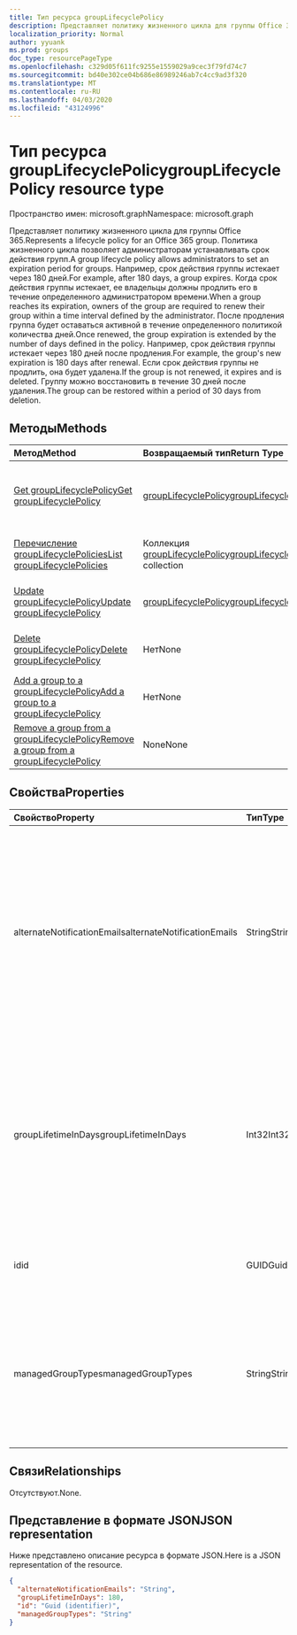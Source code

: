 ```yaml
---
title: Тип ресурса groupLifecyclePolicy
description: Представляет политику жизненного цикла для группы Office 365.
localization_priority: Normal
author: yyuank
ms.prod: groups
doc_type: resourcePageType
ms.openlocfilehash: c329d05f611fc9255e1559029a9cec3f79fd74c7
ms.sourcegitcommit: bd40e302ce04b686e86989246ab7c4cc9ad3f320
ms.translationtype: MT
ms.contentlocale: ru-RU
ms.lasthandoff: 04/03/2020
ms.locfileid: "43124996"
---
```

# <a name="grouplifecyclepolicy-resource-type"></a><span data-ttu-id="58b65-103">Тип ресурса groupLifecyclePolicy</span><span class="sxs-lookup"><span data-stu-id="58b65-103">groupLifecyclePolicy resource type</span></span>

<span data-ttu-id="58b65-104">Пространство имен: microsoft.graph</span><span class="sxs-lookup"><span data-stu-id="58b65-104">Namespace: microsoft.graph</span></span>

<span data-ttu-id="58b65-105">Представляет политику жизненного цикла для группы Office 365.</span><span class="sxs-lookup"><span data-stu-id="58b65-105">Represents a lifecycle policy for an Office 365 group.</span></span> <span data-ttu-id="58b65-106">Политика жизненного цикла позволяет администраторам устанавливать срок действия групп.</span><span class="sxs-lookup"><span data-stu-id="58b65-106">A group lifecycle policy allows administrators to set an expiration period for groups.</span></span> <span data-ttu-id="58b65-107">Например, срок действия группы истекает через 180 дней.</span><span class="sxs-lookup"><span data-stu-id="58b65-107">For example, after 180 days, a group expires.</span></span> <span data-ttu-id="58b65-108">Когда срок действия группы истекает, ее владельцы должны продлить его в течение определенного администратором времени.</span><span class="sxs-lookup"><span data-stu-id="58b65-108">When a group reaches its expiration, owners of the group are required to renew their group within a time interval defined by the administrator.</span></span> <span data-ttu-id="58b65-109">После продления группа будет оставаться активной в течение определенного политикой количества дней.</span><span class="sxs-lookup"><span data-stu-id="58b65-109">Once renewed, the group expiration is extended by the number of days defined in the policy.</span></span> <span data-ttu-id="58b65-110">Например, срок действия группы истекает через 180 дней после продления.</span><span class="sxs-lookup"><span data-stu-id="58b65-110">For example, the group's new expiration is 180 days after renewal.</span></span> <span data-ttu-id="58b65-111">Если срок действия группы не продлить, она будет удалена.</span><span class="sxs-lookup"><span data-stu-id="58b65-111">If the group is not renewed, it expires and is deleted.</span></span> <span data-ttu-id="58b65-112">Группу можно восстановить в течение 30 дней после удаления.</span><span class="sxs-lookup"><span data-stu-id="58b65-112">The group can be restored within a period of 30 days from deletion.</span></span>

## <a name="methods"></a><span data-ttu-id="58b65-113">Методы</span><span class="sxs-lookup"><span data-stu-id="58b65-113">Methods</span></span>

| <span data-ttu-id="58b65-114">Метод</span><span class="sxs-lookup"><span data-stu-id="58b65-114">Method</span></span> | <span data-ttu-id="58b65-115">Возвращаемый тип</span><span class="sxs-lookup"><span data-stu-id="58b65-115">Return Type</span></span> | <span data-ttu-id="58b65-116">Описание</span><span class="sxs-lookup"><span data-stu-id="58b65-116">Description</span></span> |
|:---------------|:--------|:----------|
|[<span data-ttu-id="58b65-117">Get groupLifecyclePolicy</span><span class="sxs-lookup"><span data-stu-id="58b65-117">Get groupLifecyclePolicy</span></span>](../api/grouplifecyclepolicy-get.md) | [<span data-ttu-id="58b65-118">groupLifecyclePolicy</span><span class="sxs-lookup"><span data-stu-id="58b65-118">groupLifecyclePolicy</span></span>](grouplifecyclepolicy.md) |<span data-ttu-id="58b65-119">Чтение свойств и связей объекта groupLifecyclePolicy.</span><span class="sxs-lookup"><span data-stu-id="58b65-119">Read properties and relationships of a groupLifecyclePolicy object.</span></span>|
|[<span data-ttu-id="58b65-120">Перечисление groupLifecyclePolicies</span><span class="sxs-lookup"><span data-stu-id="58b65-120">List groupLifecyclePolicies</span></span>](../api/grouplifecyclepolicy-list.md) | <span data-ttu-id="58b65-121">Коллекция [groupLifecyclePolicy](grouplifecyclepolicy.md)</span><span class="sxs-lookup"><span data-stu-id="58b65-121">[groupLifecyclePolicy](grouplifecyclepolicy.md) collection</span></span> | <span data-ttu-id="58b65-122">Перечисление всех объектов groupLifecyclePolicy.</span><span class="sxs-lookup"><span data-stu-id="58b65-122">List all the groupLifecyclePolicies.</span></span> |
|[<span data-ttu-id="58b65-123">Update groupLifecyclePolicy</span><span class="sxs-lookup"><span data-stu-id="58b65-123">Update groupLifecyclePolicy</span></span>](../api/grouplifecyclepolicy-update.md) | [<span data-ttu-id="58b65-124">groupLifecyclePolicy</span><span class="sxs-lookup"><span data-stu-id="58b65-124">groupLifecyclePolicy</span></span>](grouplifecyclepolicy.md) | <span data-ttu-id="58b65-125">Обновление объекта groupLifecyclePolicy.</span><span class="sxs-lookup"><span data-stu-id="58b65-125">Update a groupLifecyclePolicy object.</span></span> |
|[<span data-ttu-id="58b65-126">Delete groupLifecyclePolicy</span><span class="sxs-lookup"><span data-stu-id="58b65-126">Delete groupLifecyclePolicy</span></span>](../api/grouplifecyclepolicy-delete.md) | <span data-ttu-id="58b65-127">Нет</span><span class="sxs-lookup"><span data-stu-id="58b65-127">None</span></span> | <span data-ttu-id="58b65-128">Удаление объекта groupLifecyclePolicy.</span><span class="sxs-lookup"><span data-stu-id="58b65-128">Delete a groupLifecyclePolicy object.</span></span> |
|[<span data-ttu-id="58b65-129">Add a group to a groupLifecyclePolicy</span><span class="sxs-lookup"><span data-stu-id="58b65-129">Add a group to a groupLifecyclePolicy</span></span>](../api/grouplifecyclepolicy-addgroup.md)|<span data-ttu-id="58b65-130">Нет</span><span class="sxs-lookup"><span data-stu-id="58b65-130">None</span></span>| <span data-ttu-id="58b65-131">Добавление группы в политику жизненного цикла.</span><span class="sxs-lookup"><span data-stu-id="58b65-131">Add a group to a lifecycle policy</span></span> |
|[<span data-ttu-id="58b65-132">Remove a group from a groupLifecyclePolicy</span><span class="sxs-lookup"><span data-stu-id="58b65-132">Remove a group from a groupLifecyclePolicy</span></span>](../api/grouplifecyclepolicy-removegroup.md)|<span data-ttu-id="58b65-133">None</span><span class="sxs-lookup"><span data-stu-id="58b65-133">None</span></span>| <span data-ttu-id="58b65-134">Удаление группы из политики жизненного цикла.</span><span class="sxs-lookup"><span data-stu-id="58b65-134">Remove a group to a lifecycle policy.</span></span> |

## <a name="properties"></a><span data-ttu-id="58b65-135">Свойства</span><span class="sxs-lookup"><span data-stu-id="58b65-135">Properties</span></span>

| <span data-ttu-id="58b65-136">Свойство</span><span class="sxs-lookup"><span data-stu-id="58b65-136">Property</span></span> | <span data-ttu-id="58b65-137">Тип</span><span class="sxs-lookup"><span data-stu-id="58b65-137">Type</span></span> | <span data-ttu-id="58b65-138">Описание</span><span class="sxs-lookup"><span data-stu-id="58b65-138">Description</span></span> |
|:---------------|:--------|:----------|
|<span data-ttu-id="58b65-139">alternateNotificationEmails</span><span class="sxs-lookup"><span data-stu-id="58b65-139">alternateNotificationEmails</span></span>|<span data-ttu-id="58b65-140">String</span><span class="sxs-lookup"><span data-stu-id="58b65-140">String</span></span>| <span data-ttu-id="58b65-141">Список адресов электронной почты для отправки уведомлений о группах без владельцев.</span><span class="sxs-lookup"><span data-stu-id="58b65-141">List of email address to send notifications for groups without owners.</span></span> <span data-ttu-id="58b65-142">Можно указать несколько адресов электронной почты, разделив их точкой с запятой.</span><span class="sxs-lookup"><span data-stu-id="58b65-142">Multiple email address can be defined by separating email address with a semicolon.</span></span> |
|<span data-ttu-id="58b65-143">groupLifetimeInDays</span><span class="sxs-lookup"><span data-stu-id="58b65-143">groupLifetimeInDays</span></span>|<span data-ttu-id="58b65-144">Int32</span><span class="sxs-lookup"><span data-stu-id="58b65-144">Int32</span></span>| <span data-ttu-id="58b65-145">Количество дней до истечения срока действия группы.</span><span class="sxs-lookup"><span data-stu-id="58b65-145">Number of days before a group expires and needs to be renewed.</span></span> <span data-ttu-id="58b65-146">После продления группа будет оставаться активной в течение указанного количества дней.</span><span class="sxs-lookup"><span data-stu-id="58b65-146">Once renewed, the group expiration is extended by the number of days defined.</span></span> |
|<span data-ttu-id="58b65-147">id</span><span class="sxs-lookup"><span data-stu-id="58b65-147">id</span></span>|<span data-ttu-id="58b65-148">GUID</span><span class="sxs-lookup"><span data-stu-id="58b65-148">Guid</span></span>| <span data-ttu-id="58b65-149">Уникальный идентификатор политики.</span><span class="sxs-lookup"><span data-stu-id="58b65-149">A unique identifier for a policy.</span></span> <span data-ttu-id="58b65-150">Только для чтения.</span><span class="sxs-lookup"><span data-stu-id="58b65-150">Read-only.</span></span>|
|<span data-ttu-id="58b65-151">managedGroupTypes</span><span class="sxs-lookup"><span data-stu-id="58b65-151">managedGroupTypes</span></span>|<span data-ttu-id="58b65-152">String</span><span class="sxs-lookup"><span data-stu-id="58b65-152">String</span></span>| <span data-ttu-id="58b65-153">Тип группы, к которому применяется политика истечения срока действия.</span><span class="sxs-lookup"><span data-stu-id="58b65-153">The group type for which the expiration policy applies.</span></span> <span data-ttu-id="58b65-154">Возможные значения — **All**, **Selected** и **None**.</span><span class="sxs-lookup"><span data-stu-id="58b65-154">Possible values are **All**, **Selected** or **None**.</span></span> |

## <a name="relationships"></a><span data-ttu-id="58b65-155">Связи</span><span class="sxs-lookup"><span data-stu-id="58b65-155">Relationships</span></span>

<span data-ttu-id="58b65-156">Отсутствуют.</span><span class="sxs-lookup"><span data-stu-id="58b65-156">None.</span></span>

## <a name="json-representation"></a><span data-ttu-id="58b65-157">Представление в формате JSON</span><span class="sxs-lookup"><span data-stu-id="58b65-157">JSON representation</span></span>

<span data-ttu-id="58b65-158">Ниже представлено описание ресурса в формате JSON.</span><span class="sxs-lookup"><span data-stu-id="58b65-158">Here is a JSON representation of the resource.</span></span>

<!--{
  "blockType": "resource",
  "optionalProperties": [],
  "keyProperty": "id",
  "baseType": "microsoft.graph.entity",
  "@odata.type": "microsoft.graph.groupLifecyclePolicy"
}-->

```json
{
  "alternateNotificationEmails": "String",
  "groupLifetimeInDays": 180,
  "id": "Guid (identifier)",
  "managedGroupTypes": "String"
}

```

<!-- uuid: 8fcb5dbc-d5aa-4681-8e31-b001d5168d79
2015-10-25 14:57:30 UTC -->
<!-- {
  "type": "#page.annotation",
  "description": "groupLifecyclePolicy resource",
  "keywords": "",
  "section": "documentation",
  "tocPath": ""
}-->
